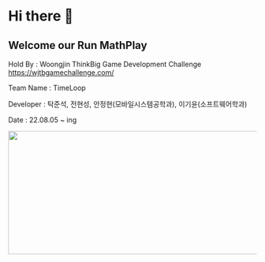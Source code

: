Hi there 👋
============
Welcome our Run MathPlay
------------------------

Hold By : Woongjin ThinkBig Game Development Challenge <https://wjtbgamechallenge.com/>

Team Name : TimeLoop

Developer : 탁준석, 전현성, 안정현(모바일시스템공학과), 이기윤(소프트웨어학과)

Date : 22.08.05 ~ ing

<img src="https://user-images.githubusercontent.com/79950357/184853460-54d2d493-90bd-4883-a43f-f1d323e88b11.JPG" width="700" height="250">
